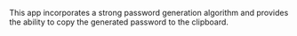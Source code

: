
This app incorporates a strong password generation algorithm and provides
 the ability to copy the generated password to the clipboard.
